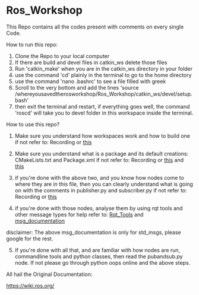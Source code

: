 # Ros_Workshop

This Repo contains all the codes present with comments on every single Code.



How to run this repo:

1) Clone the Repo to your local computer
2) If there are build and devel files in catkin_ws delete those files
3) Run 'catkin_make' when you are in the catkin_ws directory in your folder
4) use the command 'cd' plainly in the terminal to go to the home directory
5) use the command 'nano .bashrc' to see a file filled with greek
6) Scroll to the very bottom and add the lines 'source /whereyousavedtherosworkshop/Ros_Workshop/catkin_ws/devel/setup.bash'
7) then exit the terminal and restart, if everything goes well, the command 'roscd' will take you to devel folder in this workspace inside the terminal.

How to use this repo?

1) Make sure you understand how workspaces work and how to build one
if not refer to: Recording or [this](https://wiki.ros.org/ROS/Tutorials/InstallingandConfiguringROSEnvironment)

2) Make sure you understand what is a package and its default creations: CMakeLists.txt and Package.xml
if not refer to: Recording or [this](https://wiki.ros.org/ROS/Tutorials/CreatingPackage) and [this](https://wiki.ros.org/ROS/Tutorials/BuildingPackages)

3) if you're done with the above two, and you know how nodes come to where they are in this file, then you can clearly understand what is going on with the comments in publisher.py and subscriber.py 
if not refer to: Recording or [this](https://wiki.ros.org/ROS/Tutorials/WritingPublisherSubscriber%28python%29)

4) if you're done with those nodes, analyse them by using rqt tools and other message types
for help refer to: [Rqt_Tools](https://wiki.ros.org/ROS/Tutorials/UnderstandingNodes) and [msg_documentation](http://docs.ros.org/en/melodic/api/std_msgs/html/index-msg.html)

disclaimer: The above msg_documentation is only for std_msgs, please google for the rest.

5) If you're done with all that, and are familiar with how nodes are run, commandline tools and python classes, then read
the pubandsub.py node. If not please go through python oops online and the above steps.


All hail the Original Documentation:

https://wiki.ros.org/
